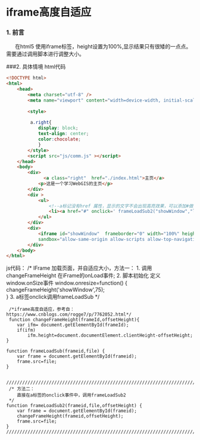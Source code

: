 # iframe高度自适应
### 1. 前言
&nbsp;&nbsp;&nbsp;&nbsp;&nbsp;&nbsp;在html5 使用iframe标签，height设置为100%,显示结果只有很矮的一点点。需要通过调用脚本进行调整大小。

###2. 具体情境
html代码
```html
<!DOCTYPE html>
<html>
	<head>
		<meta charset="utf-8" />
		<meta name="viewport" content="width=device-width, initial-scale=1.0,maximum-scale=1.0,user-scalable=no" />
	
		<style>
		
		 a.right{
			display: block;
			text-align: center;
			color:chocolate;
			} 
		</style>
		<script src="js/comm.js" ></script>
	</head>
	<body>
		<div>
			  <a class="right"  href="./index.html">主页</a> 
			<p>这是一个学习WebGIS的主页</p> 
		</div>
		<div >
			<ul>
				<!--a标记没有href 属性，显示的文字不会出现高亮效果，可以添加#做特殊处理，并执行onclick事件-->
				<li><a href="#" onclick=' frameLoadSub2("showWindow","leaflet/leafletjs.html",75)'>Leaflet地图</a> </li>
			</ul>
		</div>
		<div>
			<iframe id="showWindow"  frameborder="0" width="100%" height ="96%"
			sandbox="allow-same-origin allow-scripts allow-top-navigation" ></iframe>
		</div>
	</body>
</html>
```

js代码：
	 /* IFrame 加载页面，并自适应大小，方法一：
	  1. 调用changeFrameHeight 在iFrame的onLoad事件;
	  2. 脚本初始化 定义window.onSize事件
	    window.onresize=function() {  
	        changeFrameHeight('showWindow',75);  
	    } 
	  3. a标签onclick调用frameLoadSub
	 */
	
	 /*iframe高度自适应，参考自：https://www.cnblogs.com/rogge7/p/7762052.html*/
	 function changeFrameHeight(frameId,offsetHeight){
	    var ifm= document.getElementById(frameId); 
	    if(ifm)
	        ifm.height=document.documentElement.clientHeight-offsetHeight;
	}
	
	function frameLoadSub(frameid,file) {
	    var frame = document.getElementById(frameid);
	    frame.src=file;
	}
	
	 ///////////////////////////////////////////////////////////////////////////////////////////
	 /* 方法二：
	    直接在a标签的onclick事件中，调用frameLoadSub2
	 */
	function frameLoadSub2(frameid,file,offsetHeight) {
	    var frame = document.getElementById(frameid);
	    changeFrameHeight(frameid,offsetHeight);
	    frame.src=file;
	}
	////////////////////////////////////////////////////////////////////////////////////////////

